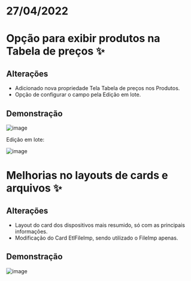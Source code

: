 # 27/04/2022

# Opção para exibir produtos na Tabela de preços ✨

## Alterações

- Adicionado nova propriedade Tela Tabela de preços nos Produtos.
- Opção de configurar o campo pela Edição em lote.

## Demonstração

![image](https://user-images.githubusercontent.com/91629430/165596731-c110d74f-8c00-459e-ad8c-f3ebcf3ef6f5.PNG)

Edição em lote:

![image](https://user-images.githubusercontent.com/91629430/165596702-d28dec83-6b78-4bb4-849f-ea79a6b01bfa.png)

# Melhorias no layouts de cards e arquivos ✨

## Alterações

- Layout do card dos dispositivos mais resumido, só com as principais informações.
- Modificação do Card EtlFileImp, sendo utilizado o FileImp apenas.

## Demonstração

![image](https://user-images.githubusercontent.com/91629430/165366539-a72c18e8-bf17-45e1-ba89-c0660daaf162.png)
